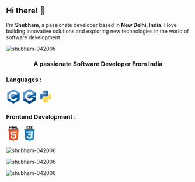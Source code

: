 ## Hi there! 👋

I'm **Shubham**, a passionate developer based in **New Delhi, India**. I love building innovative solutions and
exploring new technologies in the world of software development .  

<p align="left"> 
    <img src="https://github-profile-trophy.vercel.app/?username=shubham-042006&theme=radical" alt="shubham-042006" />
</p>


<h3 align="center">A passionate Software Developer From India</h3>

<h3>Languages :</h3>
<p >
    <img src="https://raw.githubusercontent.com/devicons/devicon/master/icons/c/c-original.svg" alt="c" width="40" height="40" /> 
    <img src="https://raw.githubusercontent.com/devicons/devicon/master/icons/cplusplus/cplusplus-original.svg" alt="cplusplus" width="40" height="40" />
    <img src="https://raw.githubusercontent.com/devicons/devicon/master/icons/python/python-original.svg" alt="python" width="40" height="40" />
</p>
<h3>Frontend Development :</h3>
<p >
    <img src="https://raw.githubusercontent.com/devicons/devicon/master/icons/html5/html5-original-wordmark.svg" alt="html5" width="40" height="40" />
    <img src="https://raw.githubusercontent.com/devicons/devicon/master/icons/css3/css3-original-wordmark.svg" alt="css3" width="40" height="40" />
</p>

<p align="left">
    <img src="https://github-readme-stats.vercel.app/api?username=shubham-042006&show_icons=true&locale=en&theme=radical" alt="shubham-042006" />
</p>
<p align="left" >
    <img src="https://github-readme-streak-stats.herokuapp.com/?user=shubham-042006&theme=radical" alt="shubham-042006" />
</p>
<p align="left" >
    <img  src="https://github-readme-stats.vercel.app/api/top-langs?username=shubham-042006&show_icons=true&locale=en&layout=compact&theme=radical" alt="shubham-042006" /></p> 
